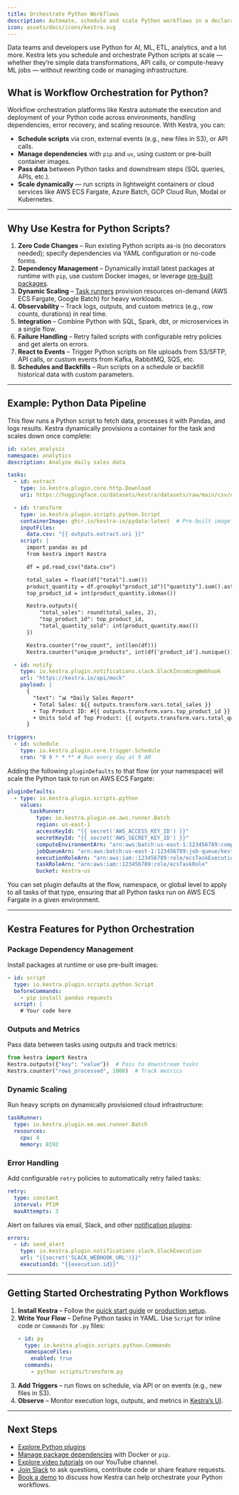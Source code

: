 ```yaml
---
title: Orchestrate Python Workflows
description: Automate, schedule and scale Python workflows in a declarative way
icon: assets/docs/icons/kestra.svg
---
```


Data teams and developers use Python for AI, ML, ETL, analytics, and a lot more. Kestra lets you schedule and orchestrate Python scripts at scale — whether they’re simple data transformations, API calls, or compute-heavy ML jobs — without rewriting code or managing infrastructure.

## What is Workflow Orchestration for Python?

Workflow orchestration platforms like Kestra automate the execution and deployment of your Python code across environments, handling dependencies, error recovery, and scaling resource. With Kestra, you can:
- **Schedule scripts** via cron, external events (e.g., new files in S3), or API calls.
- **Manage dependencies** with `pip` and `uv`, using custom or pre-built container images.
- **Pass data** between Python tasks and downstream steps (SQL queries, APIs, etc.).
- **Scale dynamically** — run scripts in lightweight containers or cloud services like AWS ECS Fargate, Azure Batch, GCP Cloud Run, Modal or Kubernetes.

---

## Why Use Kestra for Python Scripts?

1. **Zero Code Changes** – Run existing Python scripts as-is (no decorators needed); specify dependencies via YAML configuration or no-code forms.
2. **Dependency Management** – Dynamically install latest packages at runtime with `pip`, use custom Docker images, or leverage [pre-built packages](https://github.com/orgs/kestra-io/packages).
3. **Dynamic Scaling** – [Task runners](../06.enterprise/04.scalability/task-runners.md) provision resources on-demand (AWS ECS Fargate, Google Batch) for heavy workloads.
4. **Observability** – Track logs, outputs, and custom metrics (e.g., row counts, durations) in real time.
5. **Integration** – Combine Python with SQL, Spark, dbt, or microservices in a single flow.
6. **Failure Handling** – Retry failed scripts with configurable retry policies and get alerts on errors.
7. **React to Events** – Trigger Python scripts on file uploads from S3/SFTP, API calls, or custom events from Kafka, RabbitMQ, SQS, etc.
8. **Schedules and Backfills** – Run scripts on a schedule or backfill historical data with custom parameters.

---

## Example: Python Data Pipeline

This flow runs a Python script to fetch data, processes it with Pandas, and logs results. Kestra dynamically provisions a container for the task and scales down once complete:

```yaml
id: sales_analysis
namespace: analytics
description: Analyze daily sales data

tasks:
  - id: extract
    type: io.kestra.plugin.core.http.Download
    uri: https://huggingface.co/datasets/kestra/datasets/raw/main/csv/orders.csv

  - id: transform
    type: io.kestra.plugin.scripts.python.Script
    containerImage: ghcr.io/kestra-io/pydata:latest  # Pre-built image with Pandas
    inputFiles:
      data.csv: "{{ outputs.extract.uri }}"
    script: |
      import pandas as pd
      from kestra import Kestra

      df = pd.read_csv("data.csv")

      total_sales = float(df["total"].sum())
      product_quantity = df.groupby("product_id")["quantity"].sum().astype('int32')
      top_product_id = int(product_quantity.idxmax())

      Kestra.outputs({
          "total_sales": round(total_sales, 2),
          "top_product_id": top_product_id,
          "total_quantity_sold": int(product_quantity.max())
      })

      Kestra.counter("row_count", int(len(df)))
      Kestra.counter("unique_products", int(df['product_id'].nunique()))

  - id: notify
    type: io.kestra.plugin.notifications.slack.SlackIncomingWebhook
    url: "https://kestra.io/api/mock"
    payload: |
      {
        "text": "📊 *Daily Sales Report*
        • Total Sales: ${{ outputs.transform.vars.total_sales }}
        • Top Product ID: #{{ outputs.transform.vars.top_product_id }}
        • Units Sold of Top Product: {{ outputs.transform.vars.total_quantity_sold }}"
      }

triggers:
  - id: schedule
    type: io.kestra.plugin.core.trigger.Schedule
    cron: "0 9 * * *" # Run every day at 9 AM
```

Adding the following `pluginDefaults` to that flow (or your namespace) will scale the Python task to run on AWS ECS Fargate:

```yaml
pluginDefaults:
  - type: io.kestra.plugin.scripts.python
    values:
       taskRunner:
         type: io.kestra.plugin.ee.aws.runner.Batch
         region: us-east-1
         accessKeyId: "{{ secret('AWS_ACCESS_KEY_ID') }}"
         secretKeyId: "{{ secret('AWS_SECRET_KEY_ID') }}"
         computeEnvironmentArn: "arn:aws:batch:us-east-1:123456789:compute-environment/kestra"
         jobQueueArn: "arn:aws:batch:us-east-1:123456789:job-queue/kestra"
         executionRoleArn: "arn:aws:iam::123456789:role/ecsTaskExecutionRole"
         taskRoleArn: "arn:aws:iam::123456789:role/ecsTaskRole"
         bucket: kestra-us
```

You can set plugin defaults at the flow, namespace, or global level to apply to all tasks of that type, ensuring that all Python tasks run on AWS ECS Fargate in a given environment.

---

## Kestra Features for Python Orchestration

### Package Dependency Management

Install packages at runtime or use pre-built images:
```yaml
- id: script
  type: io.kestra.plugin.scripts.python.Script
  beforeCommands:
    - pip install pandas requests
  script: |
    # Your code here
```

### Outputs and Metrics

Pass data between tasks using outputs and track metrics:

```python
from kestra import Kestra
Kestra.outputs({"key": "value"})  # Pass to downstream tasks
Kestra.counter("rows_processed", 1000)  # Track metrics
```

### Dynamic Scaling

Run heavy scripts on dynamically provisioned cloud infrastructure:

```yaml
taskRunner:
  type: io.kestra.plugin.ee.aws.runner.Batch
  resources:
    cpu: 4
    memory: 8192
```

### Error Handling

Add configurable `retry` policies to automatically retry failed tasks:

```yaml
retry:
  type: constant
  interval: PT1M
  maxAttempts: 3
```

Alert on failures via email, Slack, and other [notification plugins](https://kestra.io/plugins):

```yaml
errors:
  - id: send_alert
    type: io.kestra.plugin.notifications.slack.SlackExecution
    url: "{{secret('SLACK_WEBHOOK_URL')}}"
    executionId: "{{execution.id}}"
```

---

## Getting Started Orchestrating Python Workflows

1. **Install Kestra** – Follow the [quick start guide](../01.getting-started/01.quickstart.md) or [production setup](../02.installation/index.md).
2. **Write Your Flow** – Define Python tasks in YAML. Use `Script` for inline code or `Commands` for `.py` files:
   ```yaml
   - id: py
     type: io.kestra.plugin.scripts.python.Commands
     namespaceFiles:
       enabled: true
     commands:
       - python scripts/transform.py
   ```
3. **Add Triggers** – run flows on schedule, via API or on events (e.g., new files in S3).
4. **Observe** – Monitor execution logs, outputs, and metrics in [Kestra’s UI](../08.ui/index.md).

---

## Next Steps
- [Explore Python plugins](/plugins/plugin-script-python)
- [Manage package dependencies](../15.how-to-guides/python-dependencies.md) with Docker or `pip`.
- [Explore video tutorials](https://www.youtube.com/@kestra-io) on our YouTube channel.
- [Join Slack](https://kestra.io/slack) to ask questions, contribute code or share feature requests.
- [Book a demo](https://kestra.io/demo) to discuss how Kestra can help orchestrate your Python workflows.
